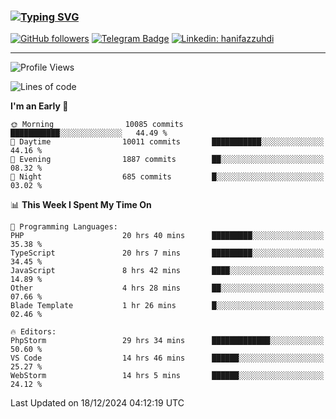 ### [![Typing SVG](https://readme-typing-svg.herokuapp.com?font=lato&size=22&lines=Hi+There+👋)](https://git.io/typing-svg) 

[![GitHub followers](https://img.shields.io/github/followers/hanifazzuhdi?label=Follow&style=social)](https://github.com/hanifazzuhdi/?tab=follow) 
[![Telegram Badge](https://img.shields.io/badge/-hanif0198-blue?style=social&logo=telegram&link=https://www.t.me/hanif0198/)](https://www.t.me/hanif0198/) 
[![Linkedin: hanifazzuhdi](https://img.shields.io/badge/-hanifazzuhdi-blue?style=flat-square&logo=Linkedin&logoColor=white&link=https://www.linkedin.com/in/hanif-az-zuhdi-69688019b/)](https://www.linkedin.com/in/hanif-az-zuhdi-69688019b/) 

<hr/>

<!--START_SECTION:waka-->
![Profile Views](http://img.shields.io/badge/Profile%20Views-3-blue)

![Lines of code](https://img.shields.io/badge/From%20Hello%20World%20I%27ve%20Written-74.9%20million%20lines%20of%20code-blue)

**I'm an Early 🐤** 

```text
🌞 Morning                10085 commits       ███████████░░░░░░░░░░░░░░   44.49 % 
🌆 Daytime                10011 commits       ███████████░░░░░░░░░░░░░░   44.16 % 
🌃 Evening                1887 commits        ██░░░░░░░░░░░░░░░░░░░░░░░   08.32 % 
🌙 Night                  685 commits         █░░░░░░░░░░░░░░░░░░░░░░░░   03.02 % 
```


📊 **This Week I Spent My Time On** 

```text
💬 Programming Languages: 
PHP                      20 hrs 40 mins      █████████░░░░░░░░░░░░░░░░   35.38 % 
TypeScript               20 hrs 7 mins       █████████░░░░░░░░░░░░░░░░   34.45 % 
JavaScript               8 hrs 42 mins       ████░░░░░░░░░░░░░░░░░░░░░   14.89 % 
Other                    4 hrs 28 mins       ██░░░░░░░░░░░░░░░░░░░░░░░   07.66 % 
Blade Template           1 hr 26 mins        █░░░░░░░░░░░░░░░░░░░░░░░░   02.46 % 

🔥 Editors: 
PhpStorm                 29 hrs 34 mins      █████████████░░░░░░░░░░░░   50.60 % 
VS Code                  14 hrs 46 mins      ██████░░░░░░░░░░░░░░░░░░░   25.27 % 
WebStorm                 14 hrs 5 mins       ██████░░░░░░░░░░░░░░░░░░░   24.12 % 
```


 Last Updated on 18/12/2024 04:12:19 UTC
<!--END_SECTION:waka-->
